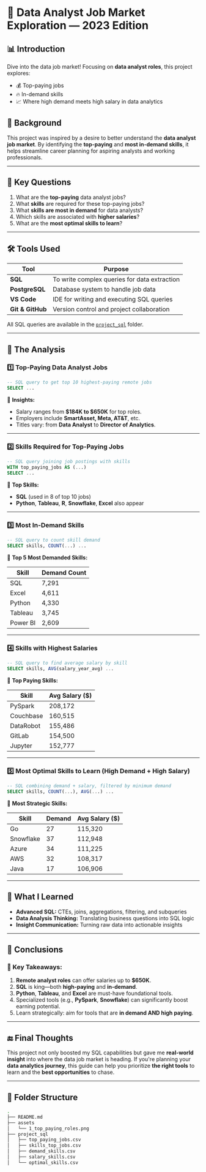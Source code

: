 
# 💼 Data Analyst Job Market Exploration — 2023 Edition

## 📊 Introduction  
Dive into the data job market! Focusing on **data analyst roles**, this project explores:  
- 💰 Top-paying jobs  
- 🔥 In-demand skills  
- 📈 Where high demand meets high salary in data analytics  

## 🧠 Background  
This project was inspired by a desire to better understand the **data analyst job market**. By identifying the **top-paying** and **most in-demand skills**, it helps streamline career planning for aspiring analysts and working professionals.

---

## 🎯 Key Questions

1. What are the **top-paying** data analyst jobs?
2. What **skills** are required for these top-paying jobs?
3. What **skills are most in demand** for data analysts?
4. Which skills are associated with **higher salaries**?
5. What are the **most optimal skills to learn**?

---

## 🛠️ Tools Used

| Tool          | Purpose                                           |
|---------------|---------------------------------------------------|
| **SQL**       | To write complex queries for data extraction      |
| **PostgreSQL**| Database system to handle job data                |
| **VS Code**   | IDE for writing and executing SQL queries         |
| **Git & GitHub** | Version control and project collaboration    |

All SQL queries are available in the [`project_sql`](./project_sql) folder.

---

## 🔎 The Analysis

### 1️⃣ Top-Paying Data Analyst Jobs

```sql
-- SQL query to get top 10 highest-paying remote jobs
SELECT ... 
```

📌 **Insights:**
- Salary ranges from **$184K to $650K** for top roles.
- Employers include **SmartAsset, Meta, AT&T**, etc.
- Titles vary: from **Data Analyst** to **Director of Analytics**.

---

### 2️⃣ Skills Required for Top-Paying Jobs

```sql
-- SQL query joining job postings with skills
WITH top_paying_jobs AS (...) 
SELECT ...
```

📌 **Top Skills:**
- **SQL** (used in 8 of top 10 jobs)  
- **Python**, **Tableau**, **R**, **Snowflake**, **Excel** also appear

---

### 3️⃣ Most In-Demand Skills

```sql
-- SQL query to count skill demand
SELECT skills, COUNT(...) ...
```

📌 **Top 5 Most Demanded Skills:**

| Skill     | Demand Count |
|-----------|---------------|
| SQL       | 7,291         |
| Excel     | 4,611         |
| Python    | 4,330         |
| Tableau   | 3,745         |
| Power BI  | 2,609         |

---

### 4️⃣ Skills with Highest Salaries

```sql
-- SQL query to find average salary by skill
SELECT skills, AVG(salary_year_avg) ...
```

📌 **Top Paying Skills:**

| Skill         | Avg Salary ($) |
|---------------|----------------|
| PySpark       | 208,172        |
| Couchbase     | 160,515        |
| DataRobot     | 155,486        |
| GitLab        | 154,500        |
| Jupyter       | 152,777        |

---

### 5️⃣ Most Optimal Skills to Learn (High Demand + High Salary)

```sql
-- SQL combining demand + salary, filtered by minimum demand
SELECT skills, COUNT(...), AVG(...) ...
```

📌 **Most Strategic Skills:**

| Skill     | Demand | Avg Salary ($) |
|-----------|--------|----------------|
| Go        | 27     | 115,320        |
| Snowflake | 37     | 112,948        |
| Azure     | 34     | 111,225        |
| AWS       | 32     | 108,317        |
| Java      | 17     | 106,906        |

---

## 🧠 What I Learned

- **Advanced SQL:** CTEs, joins, aggregations, filtering, and subqueries
- **Data Analysis Thinking:** Translating business questions into SQL logic
- **Insight Communication:** Turning raw data into actionable insights

---

## 🧾 Conclusions

### 📌 Key Takeaways:

1. **Remote analyst roles** can offer salaries up to **$650K**.
2. **SQL** is king—both **high-paying** and **in-demand**.
3. **Python**, **Tableau**, and **Excel** are must-have foundational tools.
4. Specialized tools (e.g., **PySpark**, **Snowflake**) can significantly boost earning potential.
5. Learn strategically: aim for tools that are **in demand AND high paying**.

---

## 🔚 Final Thoughts

This project not only boosted my SQL capabilities but gave me **real-world insight** into where the data job market is heading. If you're planning your **data analytics journey**, this guide can help you prioritize **the right tools** to learn and the **best opportunities** to chase.

---

## 📂 Folder Structure

```bash
.
├── README.md
├── assets
│   └── 1_top_paying_roles.png
├── project_sql
│   ├── top_paying_jobs.csv
│   ├── skills_top_jobs.csv
│   ├── demand_skills.csv
│   ├── salary_skills.csv
│   └── optimal_skills.csv
```
